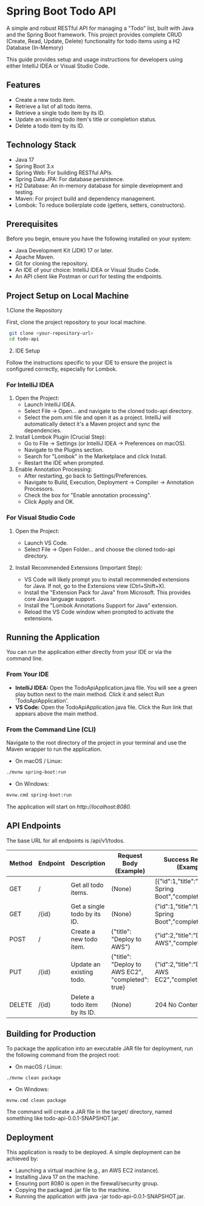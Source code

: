 # Spring Boot Todo API
A simple and robust RESTful API for managing a "Todo" list, 
built with Java and the Spring Boot framework. This project provides 
complete CRUD (Create, Read, Update, Delete) functionality for todo items using a
H2 Database (In-Memory)

This guide provides setup and usage instructions for developers using either IntelliJ IDEA or Visual Studio Code.

## Features
- Create a new todo item. 
- Retrieve a list of all todo items. 
- Retrieve a single todo item by its ID. 
- Update an existing todo item's title or completion status. 
- Delete a todo item by its ID.

## Technology Stack
- Java 17 
- Spring Boot 3.x 
- Spring Web: For building RESTful APIs. 
- Spring Data JPA: For database persistence. 
- H2 Database: An in-memory database for simple development and testing. 
- Maven: For project build and dependency management. 
- Lombok: To reduce boilerplate code (getters, setters, constructors).

## Prerequisites
Before you begin, ensure you have the following installed on your system:
- Java Development Kit (JDK) 17 or later.
- Apache Maven.
- Git for cloning the repository.
- An IDE of your choice: IntelliJ IDEA or Visual Studio Code.
- An API client like Postman or curl for testing the endpoints.

## Project Setup on Local Machine
1.Clone the Repository
   
First, clone the project repository to your local machine.
```bash
 git clone <your-repository-url>
 cd todo-api
```
2. IDE Setup
   
Follow the instructions specific to your IDE to ensure the project is configured correctly, especially for Lombok.

### For IntelliJ IDEA
1. Open the Project:
    - Launch IntelliJ IDEA. 
    - Select File -> Open... and navigate to the cloned todo-api directory. 
    - Select the pom.xml file and open it as a project. IntelliJ will automatically detect it's a Maven project and sync the dependencies.
2. Install Lombok Plugin (Crucial Step):
   - Go to File -> Settings (or IntelliJ IDEA -> Preferences on macOS).
   - Navigate to the Plugins section.
   - Search for "Lombok" in the Marketplace and click Install.
   - Restart the IDE when prompted.
3. Enable Annotation Processing:
   - After restarting, go back to Settings/Preferences.
   - Navigate to Build, Execution, Deployment -> Compiler -> Annotation Processors.
   - Check the box for "Enable annotation processing".
   - Click Apply and OK.
   
### For Visual Studio Code
1. Open the Project:
   - Launch VS Code.
   - Select File -> Open Folder... and choose the cloned todo-api directory.
   
2. Install Recommended Extensions (Important Step):
   - VS Code will likely prompt you to install recommended extensions for Java. If not, go to the Extensions view (Ctrl+Shift+X).
   - Install the "Extension Pack for Java" from Microsoft. This provides core Java language support.
   - Install the "Lombok Annotations Support for Java" extension.
   - Reload the VS Code window when prompted to activate the extensions.

## Running the Application
You can run the application either directly from your IDE or via the command line.

### From Your IDE
- **IntelliJ IDEA:** Open the TodoApiApplication.java file. You will see a green play button next to the main method. Click it and select Run 'TodoApiApplication'.
- **VS Code:** Open the TodoApiApplication.java file. Click the Run link that appears above the main method.
### From the Command Line (CLI)
Navigate to the root directory of the project in your terminal and use the Maven wrapper to run the application.

- On macOS / Linux:
```bash
./mvnw spring-boot:run
```
- On Windows:
```bash
mvnw.cmd spring-boot:run
```

The application will start on *http://localhost:8080.*

## API Endpoints
The base URL for all endpoints is /api/v1/todos.

Method | Endpoint | Description                  | Request Body (Example)                            | Success Response (Example)                               |
-------|----------|------------------------------|---------------------------------------------------|----------------------------------------------------------|
GET    | /        | Get all todo items.          | (None)                                            | [{"id":1,"title":"Learn Spring Boot","completed":false}] |
GET    | /{id}    | Get a single todo by its ID. | (None)                                            | {"id":1,"title":"Learn Spring Boot","completed":false}   |
POST   | /        | Create a new todo item.      | {"title": "Deploy to AWS"}                        | {"id":2,"title":"Deploy to AWS","completed":false}       |    
PUT    | /{id}    | Update an existing todo.     | {"title": "Deploy to AWS EC2", "completed": true} | {"id":2,"title":"Deploy to AWS EC2","completed":true}    |
DELETE | /{id}    | Delete a todo item by its ID.| (None)                                            | 204 No Content                                           |

## Building for Production
To package the application into an executable JAR file for deployment, run the following command from the project root:

- On macOS / Linux:
```shell
./mvnw clean package
```
- On Windows:
```shell
mvnw.cmd clean package
```

The command will create a JAR file in the target/ directory, named something like todo-api-0.0.1-SNAPSHOT.jar.

## Deployment

This application is ready to be deployed. A simple deployment can be achieved by:
- Launching a virtual machine (e.g., an AWS EC2 instance). 
- Installing Java 17 on the machine. 
- Ensuring port 8080 is open in the firewall/security group. 
- Copying the packaged .jar file to the machine. 
- Running the application with java -jar todo-api-0.0.1-SNAPSHOT.jar.